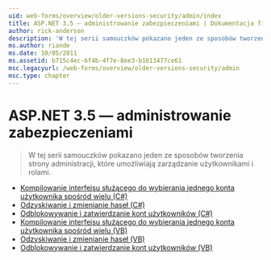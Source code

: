 ```yaml
---
uid: web-forms/overview/older-versions-security/admin/index
title: ASP.NET 3.5 — administrowanie zabezpieczeniami | Dokumentacja firmy Microsoft
author: rick-anderson
description: 'W tej serii samouczków pokazano jeden ze sposobów tworzenia strony administracji, które umożliwiają zarządzanie użytkownikami i rolami.'
ms.author: riande
ms.date: 10/05/2011
ms.assetid: b715c4ec-6f4b-4f7e-8ee3-b1613477ce61
msc.legacyurl: /web-forms/overview/older-versions-security/admin
msc.type: chapter
---
```

<a name="aspnet-35---security-administration"></a>ASP.NET 3.5 — administrowanie zabezpieczeniami
====================
> W tej serii samouczków pokazano jeden ze sposobów tworzenia strony administracji, które umożliwiają zarządzanie użytkownikami i rolami.


- [Kompilowanie interfejsu służącego do wybierania jednego konta użytkownika spośród wielu (C#)](building-an-interface-to-select-one-user-account-from-many-cs.md)
- [Odzyskiwanie i zmienianie haseł (C#)](recovering-and-changing-passwords-cs.md)
- [Odblokowywanie i zatwierdzanie kont użytkowników (C#)](unlocking-and-approving-user-accounts-cs.md)
- [Kompilowanie interfejsu służącego do wybierania jednego konta użytkownika spośród wielu (VB)](building-an-interface-to-select-one-user-account-from-many-vb.md)
- [Odzyskiwanie i zmienianie haseł (VB)](recovering-and-changing-passwords-vb.md)
- [Odblokowywanie i zatwierdzanie kont użytkowników (VB)](unlocking-and-approving-user-accounts-vb.md)
